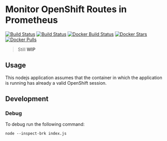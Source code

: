# Monitor OpenShift Routes in Prometheus

[![Build Status](https://travis-ci.org/toolisticon/oc-routes-prometheus-exporter.svg?branch=master)](https://travis-ci.org/toolisticon/oc-routes-prometheus-exporter)
[![Build Status](https://jenkins.holisticon.de/buildStatus/icon?job=toolisticon/oc-routes-prometheus-exporter/master)](https://jenkins.holisticon.de/blue/organizations/jenkins/toolisticon%2Foc-routes-prometheus-exporter/branches/)
[![Docker Build Status](https://img.shields.io/docker/build/toolisticon/oc-routes-prometheus-exporter.svg)](https://hub.docker.com/r/toolisticon/oc-routes-prometheus-exporter/)
[![Docker Stars](https://img.shields.io/docker/stars/toolisticon/oc-routes-prometheus-exporter.svg)](https://hub.docker.com/r/toolisticon/oc-routes-prometheus-exporter/)
[![Docker Pulls](https://img.shields.io/docker/pulls/toolisticon/oc-routes-prometheus-exporter.svg)](https://hub.docker.com/r/toolisticon/oc-routes-prometheus-exporter/)

> Still **WIP**


## Usage

This nodejs application assumes that the container in which the application is running has already a valid OpenShift session.

## Development

### Debug

To debug run the following command:
```
node --inspect-brk index.js
```
